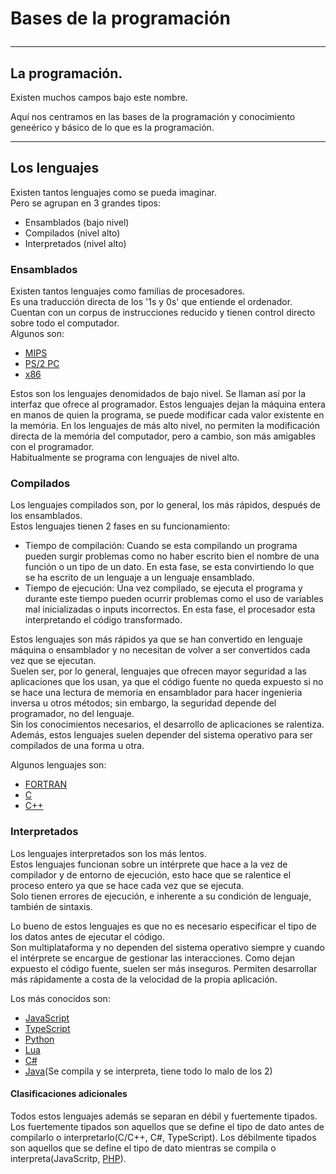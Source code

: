 # <p style="center">Bases de la programación</p>  

---

## La programación.

Existen muchos campos bajo este nombre.

Aquí nos centramos en las bases de la programación y conocimiento geneérico y básico de lo que es la programación.

---

## Los lenguajes

Existen tantos lenguajes como se pueda imaginar.  
Pero se agrupan en 3 grandes tipos:  
+ Ensamblados (bajo nivel)
+ Compilados (nivel alto)
+ Interpretados (nivel alto)


### Ensamblados

Existen tantos lenguajes como familias de procesadores.  
Es una traducción directa de los '1s y 0s' que entiende el ordenador.
Cuentan con un corpus de instrucciones reducido y tienen control directo sobre todo el computador.  
Algunos son:  
+ [MIPS](https://es.wikipedia.org/wiki/MIPS_(procesador) "La Nintendo64 usa estos procesadores, si aprendes a manejarte, puedes o piratearla o hacer juegos")
+ [PS/2 PC](https://es.wikipedia.org/wiki/IBM_Personal_System/2 "Este lenguaje lo desarrollo IBM y durante una época hubo muchos intentos de piratearlo")
+ [x86](https://es.wikipedia.org/wiki/Lenguaje_ensamblador_x86 "INtel - in intel - in in intel - con MIPS tienes mas libertad")

Estos son los lenguajes denomidados de bajo nivel. Se llaman así por la interfaz que ofrece al programador. Estos lenguajes dejan la máquina entera en manos de quien la programa, se puede modificar cada valor existente en la memória. En los lenguajes de más alto nivel, no permiten la modificación directa de la memória del computador, pero a cambio, son más amigables con el programador.  
Habitualmente se programa con lenguajes de nivel alto.



### Compilados

Los lenguajes compilados son, por lo general, los más rápidos, después de los ensamblados.  
Estos lenguajes tienen 2 fases en su funcionamiento:  
+ Tiempo de compilación: Cuando se esta compilando un programa pueden surgir problemas como no haber escrito bien el nombre de una función o un tipo de un dato. En esta fase, se esta convirtiendo lo que se ha escrito de un lenguaje a un lenguaje ensamblado.
+ Tiempo de ejecución: Una vez compilado, se ejecuta el programa y durante este tiempo pueden ocurrir problemas como el uso de variables mal inicializadas o inputs incorrectos. En esta fase, el procesador esta interpretando el código transformado.

Estos lenguajes son más rápidos ya que se han convertido en lenguaje máquina o ensamblador y no necesitan de volver a ser convertidos cada vez que se ejecutan.  
Suelen ser, por lo general, lenguajes que ofrecen mayor seguridad a las aplicaciones que los usan, ya que el código fuente no queda expuesto si no se hace una lectura de memoria en ensamblador para hacer ingenieria inversa u otros métodos; sin embargo, la seguridad depende del programador, no del lenguaje.  
Sin los conocimientos necesarios, el desarrollo de aplicaciones se ralentiza.  
Además, estos lenguajes suelen depender del sistema operativo para ser compilados de una forma u otra.

Algunos lenguajes son:  
+ [FORTRAN](https://fortran-lang.org/)
+ [C](https://www.iso.org/standard/74528.html)
+ [C++](https://isocpp.org/)



### Interpretados

Los lenguajes interpretados son los más lentos.  
Estos lenguajes funcionan sobre un intérprete que hace a la vez de compilador y de entorno de ejecución, esto hace que se ralentice el proceso entero ya que se hace cada vez que se ejecuta.  
Solo tienen errores de ejecución, e inherente a su condición de lenguaje, también de sintaxis.  

Lo bueno de estos lenguajes es que no es necesario especificar el tipo de los datos antes de ejecutar el código.  
Son multiplataforma y no dependen del sistema operativo siempre y cuando el intérprete se encargue de gestionar las interacciones.
Como dejan expuesto el código fuente, suelen ser más inseguros.
Permiten desarrollar más rápidamente a costa de la velocidad de la propia aplicación.

Los más conocidos son:
+ [JavaScript](https://www.javascript.com/)
+ [TypeScript](https://www.typescriptlang.org/)
+ [Python](https://www.python.org/)
+ [Lua](https://www.lua.org/)
+ [C#](https://docs.microsoft.com/en-us/dotnet/csharp/)
+ [Java](https://www.java.com/es/)(Se compila y se interpreta, tiene todo lo malo de los 2)


#### Clasificaciones adicionales

Todos estos lenguajes además se separan en débil y fuertemente tipados.
Los fuertemente tipados son aquellos que se define el tipo de dato antes de compilarlo o interpretarlo(C/C++, C#, TypeScript).
Los débilmente tipados son aquellos que se define el tipo de dato mientras se compila o interpreta(JavaScritp, [PHP](https://www.php.net/)).
